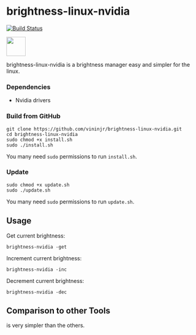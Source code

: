 brightness-linux-nvidia
====

[![Build Status](https://travis-ci.org/vasi/pixz.svg?branch=master)](https://vininjr.github.io)

<img src="https://avatars3.githubusercontent.com/u/7774242?s=460&u=9e0dc7410875065df170c8c6e8ad02d123b99711&v=4" height="50" width="50" >

brightness-linux-nvidia is a brightness manager easy and simpler for the linux.


### Dependencies

-   Nvidia drivers

### Build from GitHub

```
git clone https://github.com/vininjr/brightness-linux-nvidia.git
cd brightness-linux-nvidia
sudo chmod +x install.sh
sudo ./install.sh
```

You many need `sudo` permissions to run `install.sh`.

### Update

```
sudo chmod +x update.sh
sudo ./update.sh
```

You many need `sudo` permissions to run `update.sh`.

Usage
-----

Get current brightness:

```
brightness-nvidia -get
```

Increment current brightness:

```
brightness-nvidia -inc
```

Decrement current brightness:

```
brightness-nvidia -dec
```

Comparison to other Tools
-------------------------

is very simpler than the others.
